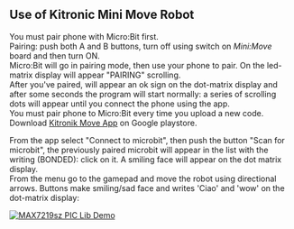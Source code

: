 ## Use of Kitronic Mini Move Robot  

You must pair phone with Micro:Bit first.  
Pairing: push both A and B buttons, turn off using switch on _Mini:Move_ board and then turn ON.  
Micro:Bit will go in pairing mode, then use your phone to pair. On the led-matrix display will appear "PAIRING" scrolling.  
After you've paired, will appear an ok sign on the dot-matrix display and after some seconds the program will start normally: a series of scrolling dots will appear until you connect the phone using the app.  
You must pair phone to Micro:Bit every time you upload a new code.  
Download [Kitronik Move App](https://play.google.com/store/apps/details?id=com.kitronik.blemove&hl=it) on Google playstore.

From the app select "Connect to microbit", then push the button "Scan for microbit", the previously paired microbit will appear in the list with the writing (BONDED): click on it. A smiling face will appear on the dot matrix display.  
From the menu go to the gamepad and move the robot using directional arrows. Buttons make smiling/sad face and writes 'Ciao' and 'wow' on the dot-matrix display:  

[![MAX7219sz PIC Lib Demo](https://img.youtube.com/vi/kOnjNWowHlk/maxresdefault.jpg)](https://www.youtube.com/watch?v=kOnjNWowHlk)  
